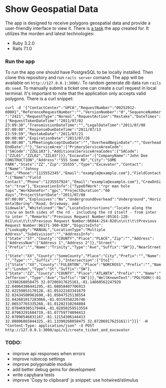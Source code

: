 # Show Geospatial Data

The app is designed to receive polygons geospatial data and provide a user-friendly interface to view it. There is <a href="https://gist.github.com/mikitsik/6c9f6a3be4f8df60fb7a792dd1e730a1" target="_blank">a task</a> the app created for. It utilizes the morden and latest technologies:

- Ruby 3.2.0
- Rails 7.1.0

### Run the app

To run the app one should have PostgreSQL to be locally installed. Then clone this repository and run `rails server` comand. The app will be available on `http://127.0.0.1:3000/`. To random generate db data run `rails db:seed`. To manually submit a ticket one can create a curl request in local terminal. It's important to note that the application only accepts valid polygons. There is a curl snippet:

`curl -d '{"ContactCenter":"UPCA","RequestNumber":"09252012-00001","ReferenceRequestNumber":"","VersionNumber":"0","SequenceNumber":"2421","RequestType":"Normal","RequestAction":"Restake","DateTimes":{"RequestTakenDateTime":"2011/07/02 23:09:38","TransmissionDateTime":"","LegalDateTime":"2011/07/08 07:00:00","ResponseDueDateTime":"2011/07/13 23:59:59","RestakeDate":"2011/07/21 00:00:00","ExpirationDate":"2011/07/26 00:00:00","LPMeetingAcceptDueDate":"","OverheadBeginDate":"","OverheadEndDate":""},"ServiceArea":{"PrimaryServiceAreaCode":{"SACode":"ZZGL103"},"AdditionalServiceAreaCodes":{"SACode":["ZZL01","ZZL02","ZZL03"]}},"Excavator":{"CompanyName":"John Doe CONSTRUCTION","Address":"555 Some RD","City":"SOME PARK","State":"ZZ","Zip":"55555","Type":"Excavator","Contact":{"Name":"Johnny Doe","Phone":"1115552345","Email":"example@example.com"},"FieldContact":{"Name":"Field Contact","Phone":"1235557924","Email":"example@example.com"},"CrewOnSite":"true"},"ExcavationInfo":{"TypeOfWork":"rpr man hole tops","WorkDoneFor":"gpc","ProjectDuration":"60 days","ProjectStartDate":"2011/07/08 07:00:00","Explosives":"No","UndergroundOverhead":"Underground","HorizontalBoring":"Road, Driveway, and Sidewalk","Whitelined":"No","LocateInstructions":"locate along the r/o/w on both sides of the rd - including the rd itself - from inter to inter ","Remarks":"Previous Request Number:05161-120-011\n\n\t\t\tPrevious Request Number:06044-254-020\n\n\t\t\tPrevious Request Number:06171-300-030","DigsiteInfo":{"LookupBy":"MANUAL","LocationType":"Multiple Address","Subdivision":"","AddressInfo":{"State":"ST","County":"COUNTY","Place":"PLACE","Zip":"","Address":{"AddressNum":["Address 1","Address 2"]},"Street":{"Prefix":"","Name":"Trinity","Type":"Ave","Suffix":"SW"}},"NearStreet":{"State":"XX","County":"SomeCounty","Place":"City","Prefix":"","Name":"","Type":"","Suffix":""},"Intersection":{"ItoI":[{"State":"XX","County":"FULERTON","Place":"NORCROSS","Prefix":"","Name":"London","Type":"St","Suffix":"SW"},{"State":"ZZ","County":"COUNTY","Place":"ATLANTA","Prefix":"","Name":"Jefferson","Type":"Ave","Suffix":"SW"}]},"WellKnownText":"POLYGON((-81.13390268058475 32.07206917625161,-81.14660562247929 32.04064386441295,-81.08858407706913 32.02259853170128,-81.05322183341679 32.02434500961698,-81.05047525138554 32.042681017283066,-81.0319358226746 32.06537765335268,-81.01202310294804 32.078469305179404,-81.02850259513554 32.07963291684719,-81.07759774894413 32.07090546831167,-81.12154306144413 32.08806865844325,-81.13390268058475 32.07206917625161))"}}}' -H "Content-Type: application/json" -X POST http://127.0.0.1:3000/api/v1/create_ticket_and_excavator`

### TODO:

- improve api responses when errors
- improve rubocop settings
- improve polygonable module
- add better debug gems for development
- write capybara tests
- improve 'Copy to clipboard' js snippet: use hotwired/stimulus

